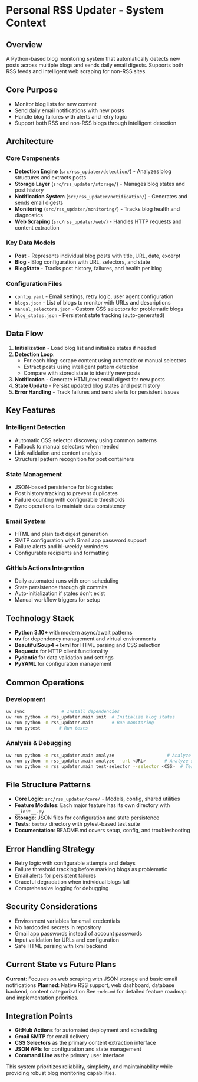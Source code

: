 # Personal RSS Updater - System Context

## Overview
A Python-based blog monitoring system that automatically detects new posts across multiple blogs and sends daily email digests. Supports both RSS feeds and intelligent web scraping for non-RSS sites.

## Core Purpose
- Monitor blog lists for new content
- Send daily email notifications with new posts
- Handle blog failures with alerts and retry logic
- Support both RSS and non-RSS blogs through intelligent detection

## Architecture

### Core Components
- **Detection Engine** (`src/rss_updater/detection/`) - Analyzes blog structures and extracts posts
- **Storage Layer** (`src/rss_updater/storage/`) - Manages blog states and post history
- **Notification System** (`src/rss_updater/notification/`) - Generates and sends email digests
- **Monitoring** (`src/rss_updater/monitoring/`) - Tracks blog health and diagnostics
- **Web Scraping** (`src/rss_updater/web/`) - Handles HTTP requests and content extraction

### Key Data Models
- **Post** - Represents individual blog posts with title, URL, date, excerpt
- **Blog** - Blog configuration with URL, selectors, and state
- **BlogState** - Tracks post history, failures, and health per blog

### Configuration Files
- `config.yaml` - Email settings, retry logic, user agent configuration
- `blogs.json` - List of blogs to monitor with URLs and descriptions
- `manual_selectors.json` - Custom CSS selectors for problematic blogs
- `blog_states.json` - Persistent state tracking (auto-generated)

## Data Flow

1. **Initialization** - Load blog list and initialize states if needed
2. **Detection Loop**:
   - For each blog: scrape content using automatic or manual selectors
   - Extract posts using intelligent pattern detection
   - Compare with stored state to identify new posts
3. **Notification** - Generate HTML/text email digest for new posts
4. **State Update** - Persist updated blog states and post history
5. **Error Handling** - Track failures and send alerts for persistent issues

## Key Features

### Intelligent Detection
- Automatic CSS selector discovery using common patterns
- Fallback to manual selectors when needed
- Link validation and content analysis
- Structural pattern recognition for post containers

### State Management
- JSON-based persistence for blog states
- Post history tracking to prevent duplicates  
- Failure counting with configurable thresholds
- Sync operations to maintain data consistency

### Email System
- HTML and plain text digest generation
- SMTP configuration with Gmail app password support
- Failure alerts and bi-weekly reminders
- Configurable recipients and formatting

### GitHub Actions Integration
- Daily automated runs with cron scheduling
- State persistence through git commits
- Auto-initialization if states don't exist
- Manual workflow triggers for setup

## Technology Stack
- **Python 3.10+** with modern async/await patterns
- **uv** for dependency management and virtual environments
- **BeautifulSoup4 + lxml** for HTML parsing and CSS selection
- **Requests** for HTTP client functionality
- **Pydantic** for data validation and settings
- **PyYAML** for configuration management

## Common Operations

### Development
```bash
uv sync              # Install dependencies
uv run python -m rss_updater.main init  # Initialize blog states
uv run python -m rss_updater.main       # Run monitoring
uv run pytest       # Run tests
```

### Analysis & Debugging
```bash
uv run python -m rss_updater.main analyze                    # Analyze failed blogs
uv run python -m rss_updater.main analyze --url <URL>       # Analyze specific blog
uv run python -m rss_updater.main test-selector --selector <CSS>  # Test selectors
```

## File Structure Patterns
- **Core Logic**: `src/rss_updater/core/` - Models, config, shared utilities
- **Feature Modules**: Each major feature has its own directory with `__init__.py`
- **Storage**: JSON files for configuration and state persistence
- **Tests**: `tests/` directory with pytest-based test suite
- **Documentation**: README.md covers setup, config, and troubleshooting

## Error Handling Strategy
- Retry logic with configurable attempts and delays  
- Failure threshold tracking before marking blogs as problematic
- Email alerts for persistent failures
- Graceful degradation when individual blogs fail
- Comprehensive logging for debugging

## Security Considerations
- Environment variables for email credentials
- No hardcoded secrets in repository
- Gmail app passwords instead of account passwords
- Input validation for URLs and configuration
- Safe HTML parsing with lxml backend

## Current State vs Future Plans
**Current**: Focuses on web scraping with JSON storage and basic email notifications
**Planned**: Native RSS support, web dashboard, database backend, content categorization
See `todo.md` for detailed feature roadmap and implementation priorities.

## Integration Points
- **GitHub Actions** for automated deployment and scheduling
- **Gmail SMTP** for email delivery
- **CSS Selectors** as the primary content extraction interface
- **JSON APIs** for configuration and state management
- **Command Line** as the primary user interface

This system prioritizes reliability, simplicity, and maintainability while providing robust blog monitoring capabilities.
